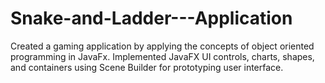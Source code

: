 # Snake-and-Ladder---Application
Created a gaming application by applying the concepts of object oriented programming in  JavaFx. Implemented JavaFX UI controls, charts, shapes, and containers using Scene  Builder for prototyping user interface.

